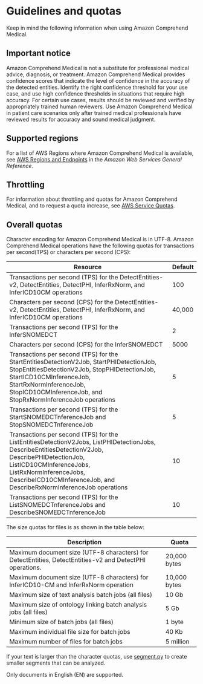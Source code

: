 # Guidelines and quotas<a name="comprehendmedical-quotas"></a>

Keep in mind the following information when using Amazon Comprehend Medical\.

## Important notice<a name="important-notice-x1"></a>

Amazon Comprehend Medical is not a substitute for professional medical advice, diagnosis, or treatment\. Amazon Comprehend Medical provides confidence scores that indicate the level of confidence in the accuracy of the detected entities\. Identify the right confidence threshold for your use case, and use high confidence thresholds in situations that require high accuracy\. For certain use cases, results should be reviewed and verified by appropriately trained human reviewers\. Use Amazon Comprehend Medical in patient care scenarios only after trained medical professionals have reviewed results for accuracy and sound medical judgment\.

## Supported regions<a name="limits-regions-med"></a>

For a list of AWS Regions where Amazon Comprehend Medical is available, see [AWS Regions and Endpoints](https://docs.aws.amazon.com/general/latest/gr/rande.html#comprehend-med_region) in the *Amazon Web Services General Reference*\.

## Throttling<a name="limits-throttling-med"></a>

For information about throttling and quotas for Amazon Comprehend Medical, and to request a quota increase, see [AWS Service Quotas](https://docs.aws.amazon.com/general/latest/gr/aws_service_limits.html )\. 

## Overall quotas<a name="limits-all-med"></a>

Character encoding for Amazon Comprehend Medical is in UTF\-8\. Amazon Comprehend Medical operations have the following quotas for transactions per second\(TPS\) or characters per second \(CPS\):


| Resource | Default | 
| --- | --- | 
| Transactions per second \(TPS\) for the DetectEntities\-v2, DetectEntities, DetectPHI, InferRxNorm, and InferICD10CM operations  | 100 | 
| Characters per second \(CPS\) for the DetectEntities\-v2, DetectEntities, DetectPHI, InferRxNorm, and InferICD10CM operations  | 40,000 | 
| Transactions per second \(TPS\) for the InferSNOMEDCT  | 2 | 
| Characters per second \(CPS\) for the InferSNOMEDCT  | 5000 | 
| Transactions per second \(TPS\) for the StartEntitiesDetectionV2Job, StartPHIDetectionJob, StopEntitiesDetectionV2Job, StopPHIDetectionJob, StartICD10CMInferenceJob, StartRxNormInferenceJob, StopICD10CMInferenceJob, and StopRxNormInferenceJob operations  | 5 | 
| Transactions per second \(TPS\) for the StartSNOMEDCTnferenceJob and StopSNOMEDCTnferenceJob  | 5 | 
| Transactions per second \(TPS\) for the ListEntitiesDetectionV2Jobs, ListPHIDetectionJobs, DescribeEntitiesDetectionV2Job, DescribePHIDetectionJob, ListICD10CMInferenceJobs, ListRxNormInferenceJobs, DescribeICD10CMInferenceJob, and DescribeRxNormInferenceJob operations  | 10 | 
| Transactions per second \(TPS\) for the ListSNOMEDCTnferenceJobs and DescribeSNOMEDCTnferenceJob | 10 | 

The size quotas for files is as shown in the table below:


| Description | Quota | 
| --- | --- | 
| Maximum document size \(UTF\-8 characters\) for DetectEntities, DetectEntities\-v2 and DetectPHI operations\. | 20,000 bytes | 
| Maximum document size \(UTF\-8 characters\) for InferICD10\-CM and InferRxNorm operation | 10,000 bytes | 
| Maximum size of text analysis batch jobs \(all files\) | 10 Gb | 
| Maximum size of ontology linking batch analysis jobs \(all files\) | 5 Gb | 
| Minimum size of batch jobs \(all files\) | 1 byte | 
| Maximum individual file size for batch jobs | 40 Kb | 
| Maximum number of files for batch jobs | 5 million | 

 If your text is larger than the character quotas, use [segment\.py](samples/segment.py.zip) to create smaller segments that can be analyzed\.

Only documents in English \(EN\) are supported\.